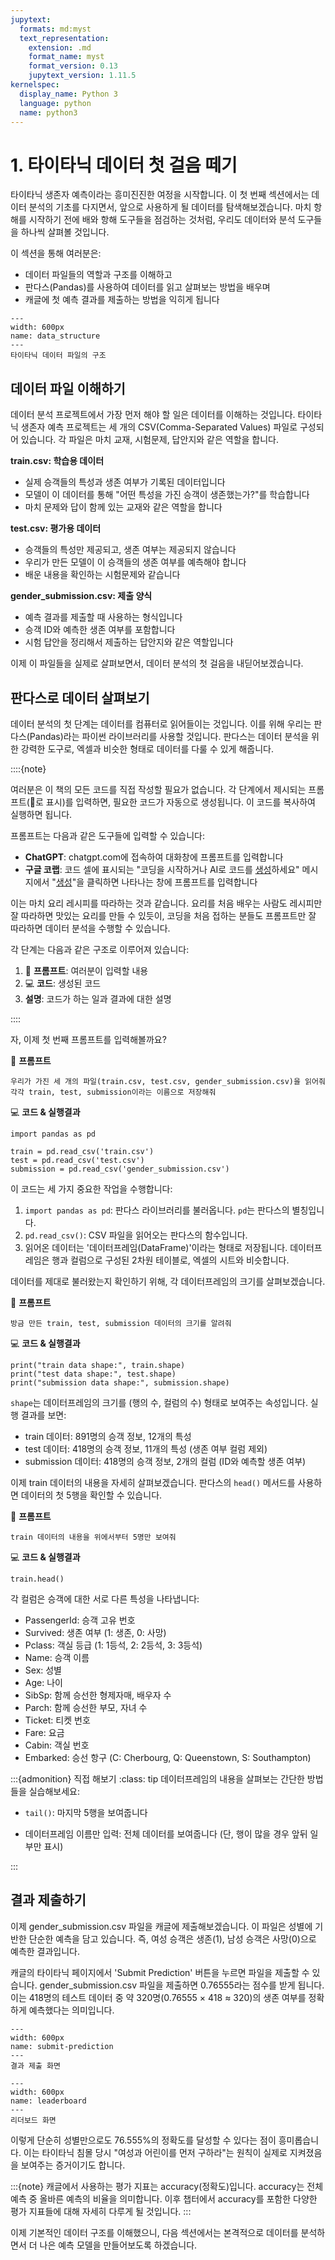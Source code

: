 ```yaml
---
jupytext:
  formats: md:myst
  text_representation:
    extension: .md
    format_name: myst
    format_version: 0.13
    jupytext_version: 1.11.5
kernelspec:
  display_name: Python 3
  language: python
  name: python3
---
```



# 1. 타이타닉 데이터 첫 걸음 떼기

타이타닉 생존자 예측이라는 흥미진진한 여정을 시작합니다. 이 첫 번째 섹션에서는 데이터 분석의 기초를 다지면서, 앞으로 사용하게 될 데이터를 탐색해보겠습니다. 마치 항해를 시작하기 전에 배와 항해 도구들을 점검하는 것처럼, 우리도 데이터와 분석 도구들을 하나씩 살펴볼 것입니다.

이 섹션을 통해 여러분은:
- 데이터 파일들의 역할과 구조를 이해하고
- 판다스(Pandas)를 사용하여 데이터를 읽고 살펴보는 방법을 배우며
- 캐글에 첫 예측 결과를 제출하는 방법을 익히게 됩니다

```{figure} images/11-data_structure.svg
---
width: 600px
name: data_structure
---
타이타닉 데이터 파일의 구조
```



## 데이터 파일 이해하기 

데이터 분석 프로젝트에서 가장 먼저 해야 할 일은 데이터를 이해하는 것입니다. 타이타닉 생존자 예측 프로젝트는 세 개의 CSV(Comma-Separated Values) 파일로 구성되어 있습니다. 각 파일은 마치 교재, 시험문제, 답안지와 같은 역할을 합니다.

**train.csv: 학습용 데이터**

- 실제 승객들의 특성과 생존 여부가 기록된 데이터입니다
- 모델이 이 데이터를 통해 "어떤 특성을 가진 승객이 생존했는가?"를 학습합니다
- 마치 문제와 답이 함께 있는 교재와 같은 역할을 합니다

**test.csv: 평가용 데이터**

- 승객들의 특성만 제공되고, 생존 여부는 제공되지 않습니다
- 우리가 만든 모델이 이 승객들의 생존 여부를 예측해야 합니다
- 배운 내용을 확인하는 시험문제와 같습니다

**gender_submission.csv: 제출 양식**

- 예측 결과를 제출할 때 사용하는 형식입니다
- 승객 ID와 예측한 생존 여부를 포함합니다
- 시험 답안을 정리해서 제출하는 답안지와 같은 역할입니다

이제 이 파일들을 실제로 살펴보면서, 데이터 분석의 첫 걸음을 내딛어보겠습니다.



## 판다스로 데이터 살펴보기

데이터 분석의 첫 단계는 데이터를 컴퓨터로 읽어들이는 것입니다. 이를 위해 우리는 판다스(Pandas)라는 파이썬 라이브러리를 사용할 것입니다. 판다스는 데이터 분석을 위한 강력한 도구로, 엑셀과 비슷한 형태로 데이터를 다룰 수 있게 해줍니다.

::::{note} 

여러분은 이 책의 모든 코드를 직접 작성할 필요가 없습니다. 각 단계에서 제시되는 프롬프트(📝로 표시)를 입력하면, 필요한 코드가 자동으로 생성됩니다. 이 코드를 복사하여 실행하면 됩니다.

프롬프트는 다음과 같은 도구들에 입력할 수 있습니다:

- **ChatGPT**: chatgpt.com에 접속하여 대화창에 프롬프트를 입력합니다
- **구글 코랩**: 코드 셀에 표시되는 "코딩을 시작하거나 AI로 코드를 <u>생성</u>하세요" 메시지에서 "<u>생성</u>"을 클릭하면 나타나는 창에 프롬프트를 입력합니다

이는 마치 요리 레시피를 따라하는 것과 같습니다. 요리를 처음 배우는 사람도 레시피만 잘 따라하면 맛있는 요리를 만들 수 있듯이, 코딩을 처음 접하는 분들도 프롬프트만 잘 따라하면 데이터 분석을 수행할 수 있습니다.

각 단계는 다음과 같은 구조로 이루어져 있습니다:

1. 📝 **프롬프트**: 여러분이 입력할 내용
2. 💻 **코드**: 생성된 코드
3. **설명**: 코드가 하는 일과 결과에 대한 설명

::::



자, 이제 첫 번째 프롬프트를 입력해볼까요?

📝 **프롬프트**
```
우리가 가진 세 개의 파일(train.csv, test.csv, gender_submission.csv)을 읽어줘
각각 train, test, submission이라는 이름으로 저장해줘
```

💻 **코드 & 실행결과**
```{code-cell}
import pandas as pd

train = pd.read_csv('train.csv')
test = pd.read_csv('test.csv')
submission = pd.read_csv('gender_submission.csv')
```

이 코드는 세 가지 중요한 작업을 수행합니다:
1. `import pandas as pd`: 판다스 라이브러리를 불러옵니다. `pd`는 판다스의 별칭입니다.
2. `pd.read_csv()`: CSV 파일을 읽어오는 판다스의 함수입니다.
3. 읽어온 데이터는 '데이터프레임(DataFrame)'이라는 형태로 저장됩니다. 데이터프레임은 행과 컬럼으로 구성된 2차원 테이블로, 엑셀의 시트와 비슷합니다.

데이터를 제대로 불러왔는지 확인하기 위해, 각 데이터프레임의 크기를 살펴보겠습니다.

📝 **프롬프트**
```
방금 만든 train, test, submission 데이터의 크기를 알려줘
```

💻 **코드 & 실행결과**
```{code-cell}
print("train data shape:", train.shape)
print("test data shape:", test.shape)
print("submission data shape:", submission.shape)
```

`shape`는 데이터프레임의 크기를 (행의 수, 컬럼의 수) 형태로 보여주는 속성입니다. 실행 결과를 보면:
- train 데이터: 891명의 승객 정보, 12개의 특성
- test 데이터: 418명의 승객 정보, 11개의 특성 (생존 여부 컬럼 제외)
- submission 데이터: 418명의 승객 정보, 2개의 컬럼 (ID와 예측할 생존 여부)

이제 train 데이터의 내용을 자세히 살펴보겠습니다. 판다스의 `head()` 메서드를 사용하면 데이터의 첫 5행을 확인할 수 있습니다.

📝 **프롬프트**
```
train 데이터의 내용을 위에서부터 5명만 보여줘
```

💻 **코드 & 실행결과**
```{code-cell}
train.head()
```

각 컬럼은 승객에 대한 서로 다른 특성을 나타냅니다:
- PassengerId: 승객 고유 번호
- Survived: 생존 여부 (1: 생존, 0: 사망)
- Pclass: 객실 등급 (1: 1등석, 2: 2등석, 3: 3등석)
- Name: 승객 이름
- Sex: 성별
- Age: 나이
- SibSp: 함께 승선한 형제자매, 배우자 수
- Parch: 함께 승선한 부모, 자녀 수
- Ticket: 티켓 번호
- Fare: 요금
- Cabin: 객실 번호
- Embarked: 승선 항구 (C: Cherbourg, Q: Queenstown, S: Southampton)



:::{admonition} 직접 해보기
:class: tip
데이터프레임의 내용을 살펴보는 간단한 방법들을 실습해보세요:

- `tail()`: 마지막 5행을 보여줍니다

- 데이터프레임 이름만 입력: 전체 데이터를 보여줍니다 (단, 행이 많을 경우 앞뒤 일부만 표시)

:::



## 결과 제출하기

이제 gender_submission.csv 파일을 캐글에 제출해보겠습니다. 이 파일은 성별에 기반한 단순한 예측을 담고 있습니다. 즉, 여성 승객은 생존(1), 남성 승객은 사망(0)으로 예측한 결과입니다.

캐글의 타이타닉 페이지에서 'Submit Prediction' 버튼을 누르면 파일을 제출할 수 있습니다. gender_submission.csv 파일을 제출하면 0.76555라는 점수를 받게 됩니다. 이는 418명의 테스트 데이터 중 약 320명(0.76555 × 418 ≈ 320)의 생존 여부를 정확하게 예측했다는 의미입니다.

```{figure} images/11-1.png
---
width: 600px
name: submit-prediction
---
결과 제출 화면
```

```{figure} images/11-2.png
---
width: 600px
name: leaderboard
---
리더보드 화면
```

이렇게 단순히 성별만으로도 76.555%의 정확도를 달성할 수 있다는 점이 흥미롭습니다. 이는 타이타닉 침몰 당시 "여성과 어린이를 먼저 구하라"는 원칙이 실제로 지켜졌음을 보여주는 증거이기도 합니다.

:::{note}
캐글에서 사용하는 평가 지표는 accuracy(정확도)입니다. accuracy는 전체 예측 중 올바른 예측의 비율을 의미합니다. 이후 챕터에서 accuracy를 포함한 다양한 평가 지표들에 대해 자세히 다루게 될 것입니다.
:::

이제 기본적인 데이터 구조를 이해했으니, 다음 섹션에서는 본격적으로 데이터를 분석하면서 더 나은 예측 모델을 만들어보도록 하겠습니다.
